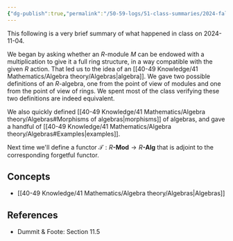 ```yaml
---
{"dg-publish":true,"permalink":"/50-59-logs/51-class-summaries/2024-fall/math-561/2024-11/2024-11-04/","updated":"2024-11-04T13:08:12-08:00"}
---
```


This following is a very brief summary of what happened in class on 2024-11-04.

We began by asking whether an $R$-module $M$ can be endowed with a multiplication to give it a full ring structure, in a way compatible with the given $R$ action. That led us to the idea of an [[40-49 Knowledge/41 Mathematics/Algebra theory/Algebras\|algebra]]. We gave two possible definitions of an $R$-algebra, one from the point of view of modules and one from the point of view of rings. We spent most of the class verifying these two definitions are indeed equivalent.

We also quickly defined [[40-49 Knowledge/41 Mathematics/Algebra theory/Algebras#Morphisms of algebras\|morphisms]] of algebras, and gave a handful of [[40-49 Knowledge/41 Mathematics/Algebra theory/Algebras#Examples\|examples]].

Next time we'll define a functor $\mathcal{T}:R\textbf{-Mod}\to R\textbf{-Alg}$ that is adjoint to the corresponding forgetful functor.
## Concepts

- [[40-49 Knowledge/41 Mathematics/Algebra theory/Algebras\|Algebras]]

## References

- Dummit & Foote: Section 11.5